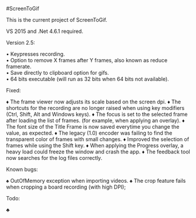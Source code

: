 ﻿#ScreenToGif  

This is the current project of ScreenToGif.  

VS 2015 and .Net 4.6.1 required.  


Version 2.5:

• Keypresses recording.  
• Option to remove X frames after Y frames, also known as reduce framerate.  
• Save directly to clipboard option for gifs.  
• 64 bits executable (will run as 32 bits when 64 bits not available).  

Fixed:

♦ The frame viewer now adjusts its scale based on the screen dpi. 
♦ The shortcuts for the recording are no longer raised when using key modifiers (Ctrl, Shift, Alt and Windows keys). 
♦ The focus is set to the selected frame after loading the list of frames. (for example, when applying an overlay).
♦ The font size of the Title Frame is now saved everytime you change the value, as expected.
♦ The legacy (1.0) encoder was failing to find the transparent color of frames with small changes.
♦ Improved the selection of frames while using the Shift key.
♦ When applying the Progress overlay, a heavy load could freeze the window and crash the app.
♦ The feedback tool now searches for the log files correctly. 

Known bugs:

♠ OutOfMemory exception when importing videos. 
♠ The crop feature fails when cropping a board recording (with high DPI);

Todo:

♣ 